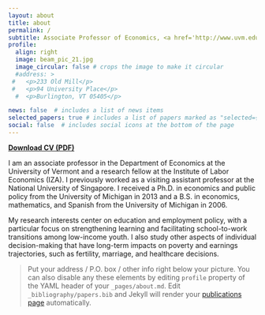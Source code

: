 ```yaml
---
layout: about
title: about
permalink: /
subtitle: Associate Professor of Economics, <a href='http://www.uvm.edu'>University of Vermont</a>
profile:
  align: right
  image: beam_pic_21.jpg
  image_circular: false # crops the image to make it circular
  #address: >
 #   <p>233 Old Mill</p>
 #   <p>94 University Place</p>
  #  <p>Burlington, VT 05405</p>

news: false  # includes a list of news items
selected_papers: true # includes a list of papers marked as "selected={true}"
social: false  # includes social icons at the bottom of the page
---
```


**[Download CV (PDF)](../assets/pdf/beam_cv.pdf)**



I am an associate professor in the Department of Economics at the University of Vermont and a research fellow at the Institute of Labor Economics (IZA). I previously worked as a visiting assistant professor at the National University of Singapore. I received a Ph.D. in economics and public policy from the University of Michigan in 2013 and a B.S. in economics, mathematics, and Spanish from the University of Michigan in 2006.

My research interests center on education and employment policy, with a particular focus on strengthening learning and facilitating school-to-work transitions among low-income youth. I also study other aspects of individual decision-making that have long-term impacts on poverty and earnings trajectories, such as fertility, marriage, and healthcare decisions.







> Put your address / P.O. box / other info right below your picture. You can also disable any these elements by editing `profile` property of the YAML header of your `_pages/about.md`. Edit `_bibliography/papers.bib` and Jekyll will render your [publications page](/al-folio/publications/) automatically.

